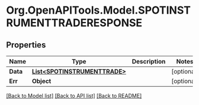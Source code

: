 # Org.OpenAPITools.Model.SPOTINSTRUMENTTRADERESPONSE

## Properties

Name | Type | Description | Notes
------------ | ------------- | ------------- | -------------
**Data** | [**List&lt;SPOTINSTRUMENTTRADE&gt;**](SPOTINSTRUMENTTRADE.md) |  | [optional] 
**Err** | **Object** |  | [optional] 

[[Back to Model list]](../README.md#documentation-for-models) [[Back to API list]](../README.md#documentation-for-api-endpoints) [[Back to README]](../README.md)

